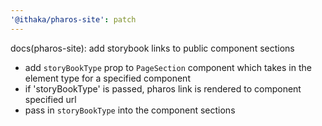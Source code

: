 ```yaml
---
'@ithaka/pharos-site': patch
---
```


docs(pharos-site): add storybook links to public component sections

- add `storyBookType` prop to `PageSection` component which takes in the element type for a specified component
- if 'storyBookType' is passed, pharos link is rendered to component specified url
- pass in `storyBookType` into the component sections
